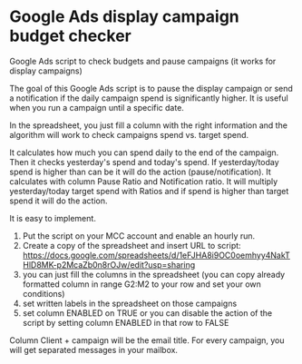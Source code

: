 # Google Ads display campaign budget checker
Google Ads script to check budgets and pause campaigns (it works for display campaigns)

The goal of this Google Ads script is to pause the display campaign or send a notification if the daily campaign spend is significantly higher. It is useful when you run a campaign until a specific date.

In the spreadsheet, you just fill a column with the right information and the algorithm will work to check campaigns spend vs. target spend.

It calculates how much you can spend daily to the end of the campaign. Then it checks yesterday's spend and today's spend. If yesterday/today spend is higher than can be it will do the action (pause/notification). It calculates with column Pause Ratio and Notification ratio. It will multiply yesterday/today target spend with Ratios and if spend is higher than target spend it will do the action.

It is easy to implement. 

1) Put the script on your MCC account and enable an hourly run.
2) Create a copy of the spreadsheet and insert URL to script: https://docs.google.com/spreadsheets/d/1eFJHA8i9OC0oemhyy4NakTHlD8MK-p2McaZb0n8rOJw/edit?usp=sharing
3) you can just fill the columns in the spreadsheet (you can copy already formatted column in range G2:M2 to your row and set your own conditions)
4) set written labels in the spreadsheet on those campaigns
5) set column ENABLED on TRUE or you can disable the action of the script by setting column ENABLED in that row to FALSE

Column Client + campaign will be the email title. For every campaign, you will get separated messages in your mailbox. 
